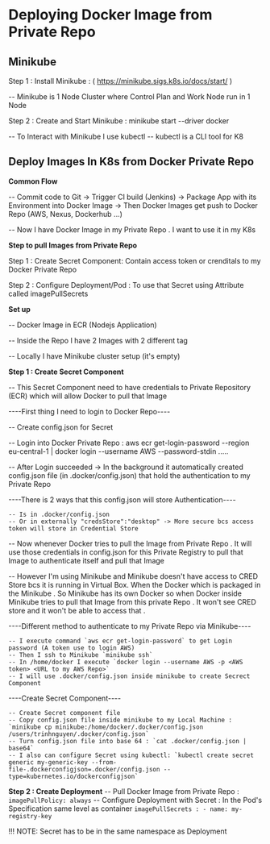 # Deploying Docker Image from Private Repo

## Minikube

Step 1 : Install Minikube : ( https://minikube.sigs.k8s.io/docs/start/ )

  -- Minikube is 1 Node Cluster where Control Plan and Work Node run in 1 Node 

Step 2 : Create and Start Minikube : minikube start --driver docker 

  -- To Interact with Minikube I use kubectl
  -- kubectl is a CLI tool for K8 

## Deploy Images In K8s from Docker Private Repo

**Common Flow**

  -- Commit code to Git -> Trigger CI build (Jenkins) -> Package App with its Environment into Docker Image -> Then Docker Images get push to Docker Repo (AWS, Nexus, Dockerhub ...)

  -- Now I have Docker Image in my Private Repo . I want to use it in my K8s 

**Step to pull Images from Private Repo**

Step 1 : Create Secret Component: Contain access token or crenditals to my Docker Private Repo

Step 2 : Configure Deployment/Pod : To use that Secret using Attribute called imagePullSecrets

**Set up**

  -- Docker Image in ECR (Nodejs Application)

  -- Inside the Repo I have 2 Images with 2 different tag

  -- Locally I have Minikube cluster setup (it's empty)

**Step 1 : Create Secret Component**

  -- This Secret Component need to have credentials to Private Repository (ECR) which will allow Docker to pull that Image

  ----First thing I need to login to Docker Repo----

  -- Create config.json for Secret 
  
  -- Login into Docker Private Repo : aws ecr get-login-password --region eu-central-1 | docker login --username AWS --password-stdin .....

  -- After Login succeeded -> In the background it automatically created config.json file (in .docker/config.json) that hold the authentication to my Private Repo 

  ----There is 2 ways that this config.json will store Authentication----

    -- Is in .docker/config.json
    -- Or in externally "credsStore":"desktop" -> More secure bcs access token will store in Credential Store 

  -- Now whenever Docker tries to pull the Image from Private Repo . It will use those credentials in config.json for this Private Registry to pull that Image to authenticate itself and pull that Image 

  -- However I'm using Minikube and Minikube doesn't have access to CRED Store bcs it is running in Virtual Box. When the Docker which is packaged in the Minikube . So 
Minikube has its own Docker so when Docker inside Minikube tries to pull that Image from this private Repo . It won't see CRED store and it won't be able to access that . 

  ----Different method to authenticate to my Private Repo via Minikube----

    -- I execute command `aws ecr get-login-password` to get Login password (A token use to login AWS)
    -- Then I ssh to Minikube `minikube ssh`
    -- In /home/docker I execute `docker login --username AWS -p <AWS token> <URL to my AWS Repo>`
    -- I will use .docker/config.json inside minikube to create Secrect Component

  ----Create Secret Component----
  
    -- Create Secret component file
    -- Copy config.json file inside minikube to my Local Machine : `minikube cp minikube:/home/docker/.docker/config.json /users/trinhnguyen/.docker/config.json`
    -- Turn config.json file into base 64 : `cat .docker/config.json | base64`
    -- I also can configure Secret using kubectl: `kubectl create secret generic my-generic-key --from-file-.dockerconfigjson=.docker/config.json --type=kubernetes.io/dockerconfigjson`

**Step 2 : Create Deployment**
  -- Pull Docker Image from Private Repo : `imagePullPolicy: always`
  -- Configure Deployment with Secret : In the Pod's Specification same level as container
      ```
         imagePullSecrets :
         - name: my-registry-key
      ```

!!! NOTE: Secret has to be in the same namespace as Deployment
























  
